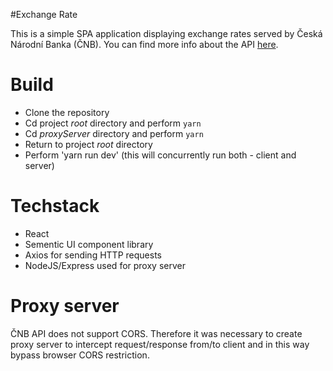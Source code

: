 #Exchange Rate

This is a simple SPA application displaying exchange rates served by Česká Národní Banka (ČNB). You can find more info about the API [here](https://www.cnb.cz/en/faq/format_of_the_foreign_exchange_market.html).

# Build
* Clone the repository
* Cd project _root_ directory and perform `yarn`
* Cd _proxyServer_ directory and perform `yarn`
* Return to project _root_ directory
* Perform 'yarn run dev' (this will concurrently run both - client and server)

# Techstack
* React
* Sementic UI component library
* Axios for sending HTTP requests
* NodeJS/Express used for proxy server

# Proxy server
ČNB API does not support CORS. Therefore it was necessary to create proxy server to intercept request/response from/to client and in this way bypass browser CORS restriction. 



